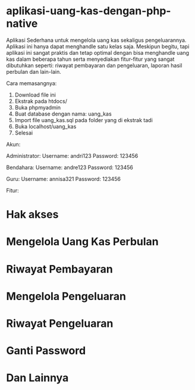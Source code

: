 # aplikasi-uang-kas-dengan-php-native
Aplikasi Sederhana untuk mengelola uang kas sekaligus pengeluarannya. 
Aplikasi ini hanya dapat menghandle satu kelas saja.
Meskipun begitu, tapi aplikasi ini sangat praktis dan tetap optimal dengan bisa menghandle uang kas dalam beberapa tahun serta menyediakan fitur-fitur yang sangat dibutuhkan seperti: riwayat pembayaran dan pengeluaran, laporan hasil perbulan dan lain-lain. 

Cara memasangnya:
1. Download file ini
2. Ekstrak pada htdocs/
3. Buka phpmyadmin
4. Buat database dengan nama: uang_kas
5. Import file uang_kas.sql pada folder yang di ekstrak tadi
6. Buka localhost/uang_kas
7. Selesai

Akun:

Administrator:
Username: andri123
Password: 123456

Bendahara:
Username: andre123
Password: 123456

Guru:
Username: annisa321
Password: 123456

Fitur:
# Hak akses
# Mengelola Uang Kas Perbulan
# Riwayat Pembayaran
# Mengelola Pengeluaran
# Riwayat Pengeluaran
# Ganti Password
# Dan Lainnya
